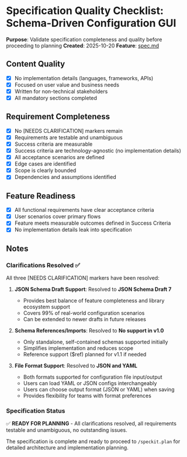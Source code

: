 # Specification Quality Checklist: Schema-Driven Configuration GUI

**Purpose**: Validate specification completeness and quality before proceeding to planning
**Created**: 2025-10-20
**Feature**: [spec.md](../spec.md)

## Content Quality

- [x] No implementation details (languages, frameworks, APIs)
- [x] Focused on user value and business needs
- [x] Written for non-technical stakeholders
- [x] All mandatory sections completed

## Requirement Completeness

- [x] No [NEEDS CLARIFICATION] markers remain
- [x] Requirements are testable and unambiguous
- [x] Success criteria are measurable
- [x] Success criteria are technology-agnostic (no implementation details)
- [x] All acceptance scenarios are defined
- [x] Edge cases are identified
- [x] Scope is clearly bounded
- [x] Dependencies and assumptions identified

## Feature Readiness

- [x] All functional requirements have clear acceptance criteria
- [x] User scenarios cover primary flows
- [x] Feature meets measurable outcomes defined in Success Criteria
- [x] No implementation details leak into specification

## Notes

### Clarifications Resolved ✅

All three [NEEDS CLARIFICATION] markers have been resolved:

1. **JSON Schema Draft Support**: Resolved to **JSON Schema Draft 7**
   - Provides best balance of feature completeness and library ecosystem support
   - Covers 99% of real-world configuration scenarios
   - Can be extended to newer drafts in future releases

2. **Schema References/Imports**: Resolved to **No support in v1.0**
   - Only standalone, self-contained schemas supported initially
   - Simplifies implementation and reduces scope
   - Reference support ($ref) planned for v1.1 if needed

3. **File Format Support**: Resolved to **JSON and YAML**
   - Both formats supported for configuration file input/output
   - Users can load YAML or JSON configs interchangeably
   - Users can choose output format (JSON or YAML) when saving
   - Provides flexibility for teams with format preferences

### Specification Status

✅ **READY FOR PLANNING** - All clarifications resolved, all requirements testable and unambiguous, no outstanding issues.

The specification is complete and ready to proceed to `/speckit.plan` for detailed architecture and implementation planning.

